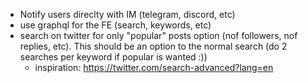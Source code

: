 - Notify users direclty with IM (telegram, discord, etc)
- use graphql for the FE (search, keywords, etc)
- search on twitter for only "popular" posts option (nof followers, nof replies, etc). This should be an option to the normal search (do 2 searches per keyword if popular is wanted :))
  - inspiration: https://twitter.com/search-advanced?lang=en
